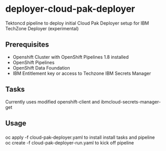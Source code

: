 # deployer-cloud-pak-deployer

Tektoncd pipeline to deploy initial Cloud Pak Deployer setup for IBM TechZone Deployer (experimental)

## Prerequisites

- Openshift Cluster with OpenShift Pipelines 1.8 installed
- OpenShift Pipelines
- OpenShift Data Foundation
- IBM Entitlement key or access to Techzone IBM Secrets Manager

## Tasks

Currently uses modified openshift-client and ibmcloud-secrets-manager-get

## Usage

###

oc apply -f cloud-pak-deployer.yaml to install install tasks and pipeline  
oc create -f cloud-pak-deployer-run.yaml to kick off pipeline
